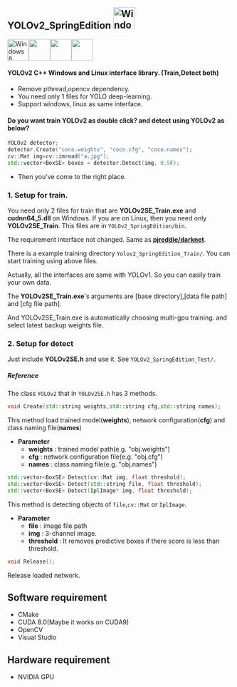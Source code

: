 ## YOLOv2_SpringEdition <img src="https://i.imgur.com/oYejfWp.png" title="Windows8" width="48">

<img src="https://i.imgur.com/ElCyyzT.png" title="Windows8" width="48"><img src="https://i.imgur.com/O5bye0l.png" width="48"><img src="https://i.imgur.com/kmfOMZz.png" width="48"><img src="https://i.imgur.com/6OT8yM9.png" width="48">

#### YOLOv2 C++ Windows and Linux interface library. (Train,Detect both)

* Remove pthread,opencv dependency.
* You need only 1 files for YOLO deep-learning.
* Support windows, linux as same interface.

#### Do you want train YOLOv2 as double click? and detect using YOLOv2 as below?
```cpp
YOLOv2 detector;
detector.Create("coco.weights", "coco.cfg", "coco.names");
cv::Mat img=cv::imread("a.jpg");
std::vector<BoxSE> boxes = detector.Detect(img, 0.5F);
```
* Then you've come to the right place.

### 1. Setup for train.
You need only 2 files for train that are **YOLOv2SE_Train.exe** and **cudnn64_5.dll** on Windows.
If you are on Linux, then you need only **YOLOv2SE_Train**.
This files are in `YOLOv2_SpringEdition/bin`.

The requirement interface not changed. Same as **[pjreddie/darknet](https://github.com/pjreddie/darknet)**.

There is a example training directory `Yolov2_SpringEdition_Train/`. You can start training using above files.

Actually, all the interfaces are same with YOLOv1. So you can easily train your own data.

The **YOLOv2SE_Train.exe**'s arguments are [base directory],[data file path] and [cfg file path].

And YOLOv2SE_Train.exe is automatically choosing multi-gpu training. and select latest backup weights file.

### 2. Setup for detect

Just include **YOLOv2SE.h** and use it. See  `YOLOv2_SpringEdition_Test/`.

##### Reference

The class `YOLOv2` that in `YOLOv2SE.h` has 3 methods.
```cpp
void Create(std::string weights,std::string cfg,std::string names);
```
This method load trained model(**weights**), network configuration(**cfg**) and class naming file(**names**)
* **Parameter**
	* **weights** : trained model path(e.g. "obj.weights")
	* **cfg** : network configuration file(e.g. "obj.cfg")
	* **names** : class naming file(e.g. "obj.names")

```cpp
std::vector<BoxSE> Detect(cv::Mat img, float threshold);
std::vector<BoxSE> Detect(std::string file, float threshold);
std::vector<BoxSE> Detect(IplImage* img, float threshold);
```
This method is detecting objects of `file`,`cv::Mat` or `IplImage`.
* **Parameter**
	* **file** : image file path
	* **img** : 3-channel image.
	* **threshold** : It removes predictive boxes if there score is less than threshold.

```cpp
void Release();
```
Release loaded network.



## Software requirement

* CMake
* CUDA 8.0(Maybe it works on CUDA9)
* OpenCV
* Visual Studio

## Hardware requirement

* NVIDIA GPU
